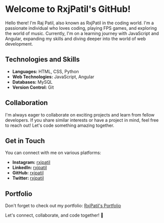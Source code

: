 # Welcome to RxjPatil's GitHub!

Hello there! I'm Raj Patil, also known as RxjPatil in the coding world. I'm a passionate individual who loves coding, playing FPS games, and exploring the world of music. Currently, I'm on a learning journey with JavaScript and Angular, expanding my skills and diving deeper into the world of web development.

## Technologies and Skills

- **Languages:** HTML, CSS, Python
- **Web Technologies:** JavaScript, Angular
- **Databases:** MySQL
- **Version Control:** Git

## Collaboration

I'm always eager to collaborate on exciting projects and learn from fellow developers. If you share similar interests or have a project in mind, feel free to reach out! Let's code something amazing together.

## Get in Touch

You can connect with me on various platforms:

- **Instagram:** [rxjpatil](https://www.instagram.com/rxjpatil?igsh=ZmJrZmU4Z2pzZnZz)
- **LinkedIn:** [rxjpatil](https://www.linkedin.com/in/rxjpatil/)
- **GitHub:** [rxjpatil](https://github.com/rxjpatil)
- **Twitter:** [rxjpatil](https://twitter.com/rxjpatil?s=11&t=Zj8cuAMXgozXGGL3UHODRg)

## Portfolio

Don't forget to check out my portfolio: [RxjPatil's Portfolio](https://rxjpatil.github.io/Portfolio/index.html)

Let's connect, collaborate, and code together! 🚀
